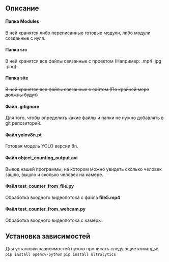 ## Описание
#### Папка Modules
В ней хранятся либо переписанные готовые модули, либо модули созданные с нуля.
#### Папка src
В ней хранятся все файлы связанные с проектом (Например: .mp4 .jpg .png).
#### Папка site
~~В ней хранятся все файлы связанные с сайтом.(По крайней мере должны будут)~~
#### Файл .gitignore
Для того, чтобы определить какие файлы и папки не нужно добавлять в git репозиторий.
#### Файл yolov8n.pt
Готовая модель YOLO версии 8n.
#### Файл object_counting_output.avi
Вывод нашей программы, на котором можно увидеть сколько человек зашло, вышло и сколько человек на камере.
#### Файл test_counter_from_file.py
Обработка входного видеопотока с файла **file5.mp4**
#### Файл test_counter_from_webcam.py
Обработка входного видеопотока с камеры.
## Установка зависимостей
Для установки зависимостей нужно прописать следующие команды:
`pip install opencv-python`
`pip install ultralytics`
